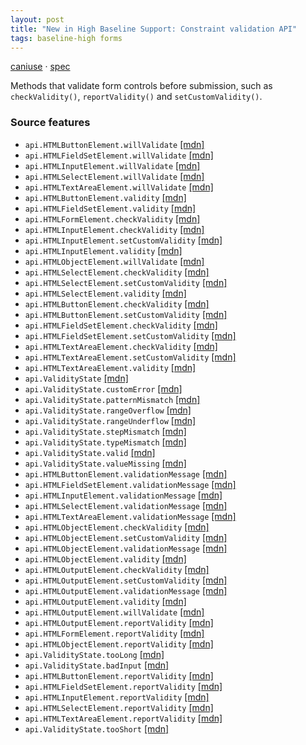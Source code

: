 ```yaml
---
layout: post
title: "New in High Baseline Support: Constraint validation API"
tags: baseline-high forms
---
```


[caniuse](https://caniuse.com/?search=constraint-validation) · [spec](https://html.spec.whatwg.org/multipage/form-control-infrastructure.html#the-constraint-validation-api)

Methods that validate form controls before submission, such as `checkValidity()`, `reportValidity()` and `setCustomValidity()`.

### Source features

- ``api.HTMLButtonElement.willValidate`` [[mdn]](https://developer.mozilla.org/en-US/search?q=api.HTMLButtonElement.willValidate)
- ``api.HTMLFieldSetElement.willValidate`` [[mdn]](https://developer.mozilla.org/en-US/search?q=api.HTMLFieldSetElement.willValidate)
- ``api.HTMLInputElement.willValidate`` [[mdn]](https://developer.mozilla.org/en-US/search?q=api.HTMLInputElement.willValidate)
- ``api.HTMLSelectElement.willValidate`` [[mdn]](https://developer.mozilla.org/en-US/search?q=api.HTMLSelectElement.willValidate)
- ``api.HTMLTextAreaElement.willValidate`` [[mdn]](https://developer.mozilla.org/en-US/search?q=api.HTMLTextAreaElement.willValidate)
- ``api.HTMLButtonElement.validity`` [[mdn]](https://developer.mozilla.org/en-US/search?q=api.HTMLButtonElement.validity)
- ``api.HTMLFieldSetElement.validity`` [[mdn]](https://developer.mozilla.org/en-US/search?q=api.HTMLFieldSetElement.validity)
- ``api.HTMLFormElement.checkValidity`` [[mdn]](https://developer.mozilla.org/en-US/search?q=api.HTMLFormElement.checkValidity)
- ``api.HTMLInputElement.checkValidity`` [[mdn]](https://developer.mozilla.org/en-US/search?q=api.HTMLInputElement.checkValidity)
- ``api.HTMLInputElement.setCustomValidity`` [[mdn]](https://developer.mozilla.org/en-US/search?q=api.HTMLInputElement.setCustomValidity)
- ``api.HTMLInputElement.validity`` [[mdn]](https://developer.mozilla.org/en-US/search?q=api.HTMLInputElement.validity)
- ``api.HTMLObjectElement.willValidate`` [[mdn]](https://developer.mozilla.org/en-US/search?q=api.HTMLObjectElement.willValidate)
- ``api.HTMLSelectElement.checkValidity`` [[mdn]](https://developer.mozilla.org/en-US/search?q=api.HTMLSelectElement.checkValidity)
- ``api.HTMLSelectElement.setCustomValidity`` [[mdn]](https://developer.mozilla.org/en-US/search?q=api.HTMLSelectElement.setCustomValidity)
- ``api.HTMLSelectElement.validity`` [[mdn]](https://developer.mozilla.org/en-US/search?q=api.HTMLSelectElement.validity)
- ``api.HTMLButtonElement.checkValidity`` [[mdn]](https://developer.mozilla.org/en-US/search?q=api.HTMLButtonElement.checkValidity)
- ``api.HTMLButtonElement.setCustomValidity`` [[mdn]](https://developer.mozilla.org/en-US/search?q=api.HTMLButtonElement.setCustomValidity)
- ``api.HTMLFieldSetElement.checkValidity`` [[mdn]](https://developer.mozilla.org/en-US/search?q=api.HTMLFieldSetElement.checkValidity)
- ``api.HTMLFieldSetElement.setCustomValidity`` [[mdn]](https://developer.mozilla.org/en-US/search?q=api.HTMLFieldSetElement.setCustomValidity)
- ``api.HTMLTextAreaElement.checkValidity`` [[mdn]](https://developer.mozilla.org/en-US/search?q=api.HTMLTextAreaElement.checkValidity)
- ``api.HTMLTextAreaElement.setCustomValidity`` [[mdn]](https://developer.mozilla.org/en-US/search?q=api.HTMLTextAreaElement.setCustomValidity)
- ``api.HTMLTextAreaElement.validity`` [[mdn]](https://developer.mozilla.org/en-US/search?q=api.HTMLTextAreaElement.validity)
- ``api.ValidityState`` [[mdn]](https://developer.mozilla.org/en-US/search?q=api.ValidityState)
- ``api.ValidityState.customError`` [[mdn]](https://developer.mozilla.org/en-US/search?q=api.ValidityState.customError)
- ``api.ValidityState.patternMismatch`` [[mdn]](https://developer.mozilla.org/en-US/search?q=api.ValidityState.patternMismatch)
- ``api.ValidityState.rangeOverflow`` [[mdn]](https://developer.mozilla.org/en-US/search?q=api.ValidityState.rangeOverflow)
- ``api.ValidityState.rangeUnderflow`` [[mdn]](https://developer.mozilla.org/en-US/search?q=api.ValidityState.rangeUnderflow)
- ``api.ValidityState.stepMismatch`` [[mdn]](https://developer.mozilla.org/en-US/search?q=api.ValidityState.stepMismatch)
- ``api.ValidityState.typeMismatch`` [[mdn]](https://developer.mozilla.org/en-US/search?q=api.ValidityState.typeMismatch)
- ``api.ValidityState.valid`` [[mdn]](https://developer.mozilla.org/en-US/search?q=api.ValidityState.valid)
- ``api.ValidityState.valueMissing`` [[mdn]](https://developer.mozilla.org/en-US/search?q=api.ValidityState.valueMissing)
- ``api.HTMLButtonElement.validationMessage`` [[mdn]](https://developer.mozilla.org/en-US/search?q=api.HTMLButtonElement.validationMessage)
- ``api.HTMLFieldSetElement.validationMessage`` [[mdn]](https://developer.mozilla.org/en-US/search?q=api.HTMLFieldSetElement.validationMessage)
- ``api.HTMLInputElement.validationMessage`` [[mdn]](https://developer.mozilla.org/en-US/search?q=api.HTMLInputElement.validationMessage)
- ``api.HTMLSelectElement.validationMessage`` [[mdn]](https://developer.mozilla.org/en-US/search?q=api.HTMLSelectElement.validationMessage)
- ``api.HTMLTextAreaElement.validationMessage`` [[mdn]](https://developer.mozilla.org/en-US/search?q=api.HTMLTextAreaElement.validationMessage)
- ``api.HTMLObjectElement.checkValidity`` [[mdn]](https://developer.mozilla.org/en-US/search?q=api.HTMLObjectElement.checkValidity)
- ``api.HTMLObjectElement.setCustomValidity`` [[mdn]](https://developer.mozilla.org/en-US/search?q=api.HTMLObjectElement.setCustomValidity)
- ``api.HTMLObjectElement.validationMessage`` [[mdn]](https://developer.mozilla.org/en-US/search?q=api.HTMLObjectElement.validationMessage)
- ``api.HTMLObjectElement.validity`` [[mdn]](https://developer.mozilla.org/en-US/search?q=api.HTMLObjectElement.validity)
- ``api.HTMLOutputElement.checkValidity`` [[mdn]](https://developer.mozilla.org/en-US/search?q=api.HTMLOutputElement.checkValidity)
- ``api.HTMLOutputElement.setCustomValidity`` [[mdn]](https://developer.mozilla.org/en-US/search?q=api.HTMLOutputElement.setCustomValidity)
- ``api.HTMLOutputElement.validationMessage`` [[mdn]](https://developer.mozilla.org/en-US/search?q=api.HTMLOutputElement.validationMessage)
- ``api.HTMLOutputElement.validity`` [[mdn]](https://developer.mozilla.org/en-US/search?q=api.HTMLOutputElement.validity)
- ``api.HTMLOutputElement.willValidate`` [[mdn]](https://developer.mozilla.org/en-US/search?q=api.HTMLOutputElement.willValidate)
- ``api.HTMLOutputElement.reportValidity`` [[mdn]](https://developer.mozilla.org/en-US/search?q=api.HTMLOutputElement.reportValidity)
- ``api.HTMLFormElement.reportValidity`` [[mdn]](https://developer.mozilla.org/en-US/search?q=api.HTMLFormElement.reportValidity)
- ``api.HTMLObjectElement.reportValidity`` [[mdn]](https://developer.mozilla.org/en-US/search?q=api.HTMLObjectElement.reportValidity)
- ``api.ValidityState.tooLong`` [[mdn]](https://developer.mozilla.org/en-US/search?q=api.ValidityState.tooLong)
- ``api.ValidityState.badInput`` [[mdn]](https://developer.mozilla.org/en-US/search?q=api.ValidityState.badInput)
- ``api.HTMLButtonElement.reportValidity`` [[mdn]](https://developer.mozilla.org/en-US/search?q=api.HTMLButtonElement.reportValidity)
- ``api.HTMLFieldSetElement.reportValidity`` [[mdn]](https://developer.mozilla.org/en-US/search?q=api.HTMLFieldSetElement.reportValidity)
- ``api.HTMLInputElement.reportValidity`` [[mdn]](https://developer.mozilla.org/en-US/search?q=api.HTMLInputElement.reportValidity)
- ``api.HTMLSelectElement.reportValidity`` [[mdn]](https://developer.mozilla.org/en-US/search?q=api.HTMLSelectElement.reportValidity)
- ``api.HTMLTextAreaElement.reportValidity`` [[mdn]](https://developer.mozilla.org/en-US/search?q=api.HTMLTextAreaElement.reportValidity)
- ``api.ValidityState.tooShort`` [[mdn]](https://developer.mozilla.org/en-US/search?q=api.ValidityState.tooShort)
